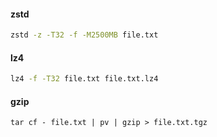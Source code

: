 #### zstd

```bash
zstd -z -T32 -f -M2500MB file.txt
```

#### lz4

```bash
lz4 -f -T32 file.txt file.txt.lz4
```

####  gzip
```
tar cf - file.txt | pv | gzip > file.txt.tgz
```
